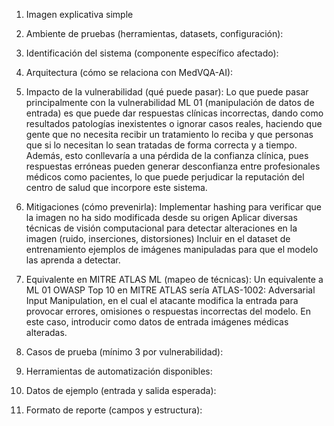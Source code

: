 1) Imagen explicativa simple
2) Ambiente de pruebas (herramientas, datasets, configuración):
   
4) Identificación del sistema (componente específico afectado):
5) Arquitectura (cómo se relaciona con MedVQA-AI):
6) Impacto de la vulnerabilidad (qué puede pasar):
   Lo que puede pasar principalmente con la vulnerabilidad ML 01 (manipulación de datos de entrada) es que puede dar respuestas clínicas incorrectas, dando como resultados patologías inexistentes o ignorar casos reales, haciendo que gente que no necesita recibir un tratamiento lo reciba y que personas que si lo necesitan lo sean tratadas de forma correcta y a tiempo. Además, esto conllevaría a una pérdida de la confianza clínica, pues respuestas erróneas pueden generar desconfianza entre profesionales médicos como pacientes, lo que puede perjudicar la reputación del centro de salud que incorpore este sistema.
   
8) Mitigaciones (cómo prevenirla):
   Implementar hashing para verificar que la imagen no ha sido modificada desde su origen
   Aplicar diversas técnicas de visión computacional para detectar alteraciones en la imagen (ruido, inserciones, distorsiones)
   Incluir en el dataset de entrenamiento ejemplos de imágenes manipuladas para que el modelo las aprenda a detectar.
   
10) Equivalente en MITRE ATLAS ML (mapeo de técnicas):
    Un equivalente a ML 01 OWASP Top 10 en MITRE ATLAS sería ATLAS-1002: Adversarial Input Manipulation, en el cual el atacante modifica la entrada para provocar errores, omisiones o respuestas incorrectas del modelo. En este caso, introducir como datos de entrada imágenes médicas alteradas.
12) Casos de prueba (mínimo 3 por vulnerabilidad):
13) Herramientas de automatización disponibles:
14) Datos de ejemplo (entrada y salida esperada):
15) Formato de reporte (campos y estructura):
